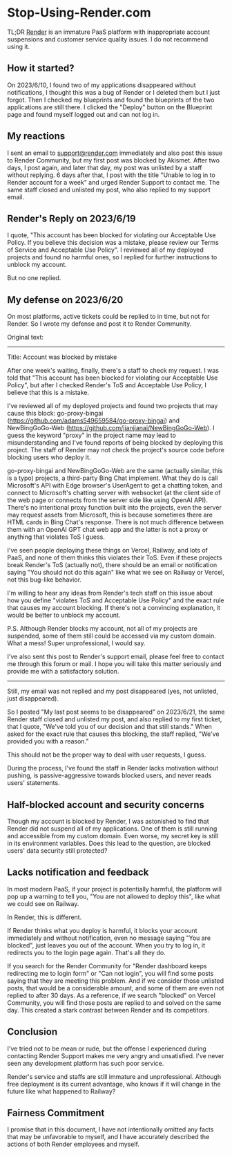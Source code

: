 # Stop-Using-Render.com
TL;DR [Render](https://render.com/) is an immature PaaS platform with inappropriate account suspensions and customer service quality issues. I do not recommend using it.

## How it started?
On 2023/6/10, I found two of my applications disappeared without notifications, I thought this was a bug of Render or I deleted them but I just forgot. Then I checked my blueprints and found the blueprints of the two applications are still there. I clicked the "Deploy" button on the Blueprint page and found myself logged out and can not log in.

## My reactions
I sent an email to support@render.com immediately and also post this issue to Render Community, but my first post was blocked by 
Akismet. After two days, I post again, and later that day, my post was unlisted by a staff without replying. 6 days after that, I post with the title "Unable to log in to Render account for a week" and urged Render Support to contact me. The same staff closed and unlisted my post, who also replied to my support email.

## Render's Reply on 2023/6/19
I quote, "This account has been blocked for violating our Acceptable Use Policy. If you believe this decision was a mistake, please review our Terms of Service and Acceptable Use Policy". I reviewed all of my deployed projects and found no harmful ones, so I replied for further instructions to unblock my account.

But no one replied.

## My defense on 2023/6/20
On most platforms, active tickets could be replied to in time, but not for Render. So I wrote my defense and post it to Render Community.

Original text:

---

Title: Account was blocked by mistake

After one week's waiting, finally, there's a staff to check my request. I was told that "This account has been blocked for violating our Acceptable Use Policy", but after I checked Render's ToS and Acceptable Use Policy, I believe that this is a mistake.

I've reviewed all of my deployed projects and found two projects that may cause this block: go-proxy-bingai (https://github.com/adams549659584/go-proxy-bingai) and NewBingGoGo-Web (https://github.com/jianjianai/NewBingGoGo-Web). I guess the keyword "proxy" in the project name may lead to misunderstanding and I've found reports of being blocked by deploying this project. The staff of Render may not check the project's source code before blocking users who deploy it.

go-proxy-bingai and NewBingGoGo-Web are the same (actually similar, this is a typo) projects, a third-party Bing Chat implement. What they do is call Microsoft's API with Edge browser's UserAgent to get a chatting token, and connect to Microsoft's chatting server with websocket (at the client side of the web page or connects from the server side like using OpenAI API). There's no intentional proxy function built into the projects, even the server may request assets from Microsoft, this is because sometimes there are HTML cards in Bing Chat's response. There is not much difference between them with an OpenAI GPT chat web app and the latter is not a proxy or anything that violates ToS I guess.

I've seen people deploying these things on Vercel, Railway, and lots of PaaS, and none of them thinks this violates their ToS. Even if these projects break Render's ToS (actually not), there should be an email or notification saying "You should not do this again" like what we see on Railway or Vercel, not this bug-like behavior.

I'm willing to hear any ideas from Render's tech staff on this issue about how you define "violates ToS and Acceptable Use Policy" and the exact rule that causes my account blocking. If there's not a convincing explanation, it would be better to unblock my account.

P.S. Although Render blocks my account, not all of my projects are suspended, some of them still could be accessed via my custom domain. What a mess! Super unprofessional, I would say.

I've also sent this post to Render's support email, please feel free to contact me through this forum or mail. I hope you will take this matter seriously and provide me with a satisfactory solution.

---

Still, my email was not replied and my post disappeared (yes, not unlisted, just disappeared).

So I posted "My last post seems to be disappeared" on 2023/6/21, the same Render staff closed and unlisted my post, and also replied to my first ticket, that I quote, "We've told you of our decision and that still stands." When asked for the exact rule that causes this blocking, the staff replied, "We've provided you with a reason."

This should not be the proper way to deal with user requests, I guess.

During the process, I've found the staff in Render lacks motivation without pushing, is passive-aggressive towards blocked users, and never reads users' statements.

## Half-blocked account and security concerns
Though my account is blocked by Render, I was astonished to find that Render did not suspend all of my applications. One of them is still running and accessible from my custom domain. Even worse, my secret key is still in its environment variables. Does this lead to the question, are blocked users' data security still protected?

## Lacks notification and feedback
In most modern PaaS, if your project is potentially harmful, the platform will pop up a warning to tell you, "You are not allowed to deploy this", like what we could see on Railway.

In Render, this is different. 

If Render thinks what you deploy is harmful, it blocks your account immediately and without notification, even no message saying "You are blocked", just leaves you out of the account. When you try to log in, it redirects you to the login page again. That's all they do.

If you search for the Render Community for "Render dashboard keeps redirecting me to login form" or "Can not login", you will find some posts saying that they are meeting this problem. And if we consider those unlisted posts, that would be a considerable amount, and some of them are even not replied to after 30 days. As a reference, if we search "blocked" on Vercel Community, you will find those posts are replied to and solved on the same day. This created a stark contrast between Render and its competitors.

## Conclusion
I've tried not to be mean or rude, but the offense I experienced during contacting Render Support makes me very angry and unsatisfied. I've never seen any development platform has such poor service.

Render's service and staffs are still immature and unprofessional. Although free deployment is its current advantage, who knows if it will change in the future like what happened to Railway?

## Fairness Commitment
I promise that in this document, I have not intentionally omitted any facts that may be unfavorable to myself, and I have accurately described the actions of both Render employees and myself.
